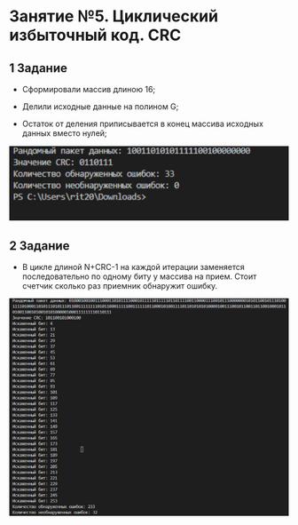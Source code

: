 # Занятие №5. Циклический избыточный код. CRC

## 1 Задание

- Сформировали массив длиною 16;

- Делили исходные данные на полином G;

- Остаток от деления приписывается в конец массива исходных данных вместо нулей;

<img src = "Screenshots/1.jpeg">

## 2 Задание

- В цикле длиной N+CRC-1 на каждой итерации заменяется последовательно по одному биту у массива на прием. Стоит счетчик сколько раз приемник обнаружит ошибку.

<img src = "Screenshots/2.jpeg">
